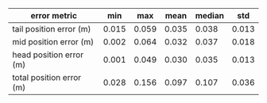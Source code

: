 | error metric             |    min |    max |   mean |   median |    std |
|--------------------------|--------|--------|--------|----------|--------|
| tail position error (m)  |  0.015 |  0.059 |  0.035 |    0.038 |  0.013 |
| mid position error (m)   |  0.002 |  0.064 |  0.032 |    0.037 |  0.018 |
| head position error (m)  |  0.001 |  0.049 |  0.030 |    0.035 |  0.013 |
| total position error (m) |  0.028 |  0.156 |  0.097 |    0.107 |  0.036 |
